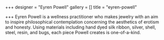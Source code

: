 +++
designer = "Eyren Powell"
gallery = []
title = "eyren-powell"

+++
Eyren Powell is a wellness practitioner who makes jewelry with an aim to inspire philosophical contemplation concerning the aesthetics of erotism and honesty. Using materials including hand dyed silk ribbon, silver, shell, steel, resin, and bugs, each piece Powell creates is one-of-a-kind.